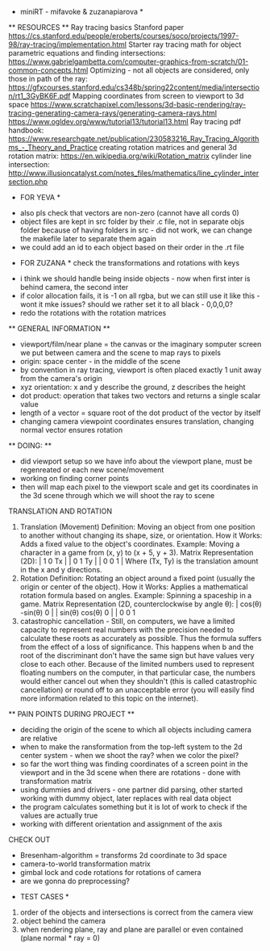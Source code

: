 * miniRT - mifavoke & zuzanapiarova * 

** RESOURCES **
Ray tracing basics Stanford paper
https://cs.stanford.edu/people/eroberts/courses/soco/projects/1997-98/ray-tracing/implementation.html
Starter ray tracing math for object parametric equations and finding intersections:
https://www.gabrielgambetta.com/computer-graphics-from-scratch/01-common-concepts.html
Optimizing - not all objects are considered, only those in path of the ray:
https://gfxcourses.stanford.edu/cs348b/spring22content/media/intersection/rt1_3GyBK6F.pdf
Mapping coordinates from screen to viewport to 3d space 
https://www.scratchapixel.com/lessons/3d-basic-rendering/ray-tracing-generating-camera-rays/generating-camera-rays.html
https://www.ogldev.org/www/tutorial13/tutorial13.html
Ray tracing pdf handbook:
https://www.researchgate.net/publication/230583216_Ray_Tracing_Algorithms_-_Theory_and_Practice
creating rotation matrices and general 3d rotation matrix:
https://en.wikipedia.org/wiki/Rotation_matrix
cylinder line intersection:
http://www.illusioncatalyst.com/notes_files/mathematics/line_cylinder_intersection.php


* FOR YEVA *
- also pls check that vectors are non-zero (cannot have all cords 0)
- object files are kept in src folder by their .c file, not in separate objs folder because of having folders in src - did not work, we can change the makefile later to separate them again
- we could add an id to each object based on their order in the .rt file 

* FOR ZUZANA *
check the transformations and rotations with keys
- i think we should handle being inside objects - now when first inter is behind camera, the second inter 
- if color allocation fails, it is -1 on all rgba, but we can still use it like this - wont it mke issues? should we rather set it to all black - 0,0,0,0?
- redo the rotations with the rotation matrices

** GENERAL INFORMATION **
- viewport/film/near plane = the canvas or the imaginary somputer screen we put between camera and the scene to map rays to pixels 
- origin: space center - in the middle of the scene
- by convention in ray tracing, viewport is often placed exactly 1 unit away from the camera's origin 
- xyz orientation: x  and y describe the ground, z describes the height
- dot product: operation that takes two vectors and returns a single scalar value
- length of a vector = square root of the dot product of the vector by itself
- changing camera viewpoint coordinates ensures translation, changing normal vector ensures rotation


** DOING: ** 
- did viewport setup so we have info about the viewport plane, must be regenreated or each new scene/movement 
- working on finding corner points
- then will map each pixel to the viewport scale and get its coordinates in the 3d scene through which we will shoot the ray to scene 


TRANSLATION AND ROTATION
1. Translation (Movement)
Definition: Moving an object from one position to another without changing its shape, size, or orientation.
How it Works: Adds a fixed value to the object's coordinates.
Example: Moving a character in a game from (x, y) to (x + 5, y + 3).
Matrix Representation (2D):
| 1  0  Tx |
| 0  1  Ty |
| 0  0  1  |
Where (Tx, Ty) is the translation amount in the x and y directions.
2. Rotation
Definition: Rotating an object around a fixed point (usually the origin or center of the object).
How it Works: Applies a mathematical rotation formula based on angles.
Example: Spinning a spaceship in a game.
Matrix Representation (2D, counterclockwise by angle θ):
| cos(θ)  -sin(θ)  0 |
| sin(θ)   cos(θ)  0 |
|   0        0     1 
3. catastrophic cancellation - Still, on computers, we have a limited capacity to represent real numbers with the precision needed to calculate these roots as accurately as possible. Thus the formula suffers from the effect of a loss of significance. This happens when b and the root of the discriminant don't have the same sign but have values very close to each other. Because of the limited numbers used to represent floating numbers on the computer, in that particular case, the numbers would either cancel out when they shouldn't (this is called catastrophic cancellation) or round off to an unacceptable error (you will easily find more information related to this topic on the internet).

** PAIN POINTS DURING PROJECT **
- deciding the origin of the scene to which all objects including camera are relative
- when to make the ransformation from the top-left system to the 2d center system - when we shoot the ray? when we color the pixel?
- so far the wort thing was finding coordinates of a screen point in the viewport and in the 3d scene when there are rotations - done with transformation matrix 
- using dummies and drivers - one partner did parsing, other started working with dummy object, later replaces with real data object
- the program calculates something but it is lot of work to check if the values are actually true
- working with different orientation and assignment of the axis

CHECK OUT
- Bresenham-algorithm = transforms 2d coordinate to 3d space 
- camera-to-world transformation matrix
- gimbal lock and code rotations for rotations of camera
- are we gonna do preprocessing?


* TEST CASES *
1. order of the objects and intersections is correct from the camera view
2. object behind the camera
3. when rendering plane, ray and plane are parallel or even contained (plane normal  * ray = 0)